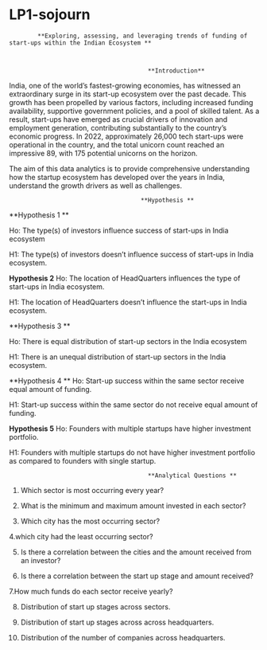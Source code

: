 # LP1-sojourn
            **Exploring, assessing, and leveraging trends of funding of start-ups within the Indian Ecosystem **

 

                                           **Introduction** 

India, one of the world’s fastest-growing economies, has witnessed an extraordinary surge in its start-up ecosystem over the past decade. This growth has been propelled by various factors, including increased funding availability, supportive government policies, and a pool of skilled talent. As a result, start-ups have emerged as crucial drivers of innovation and employment generation, contributing substantially to the country’s economic progress. In 2022, approximately 26,000 tech start-ups were operational in the country, and the total unicorn count reached an impressive 89, with 175 potential unicorns on the horizon. 

The aim of this data analytics is to provide comprehensive understanding how the startup ecosystem has developed over the years in India, understand the growth drivers as well as challenges. 


                                         **Hypothesis **

 

**Hypothesis 1 **

Ho: The type(s) of investors influence success of start-ups in India ecosystem 

H1: The type(s) of investors doesn’t influence success of start-ups in India ecosystem. 

 

**Hypothesis 2** 
Ho: The location of HeadQuarters influences the type of start-ups in India ecosystem. 

H1: The location of HeadQuarters doesn’t influence the start-ups in India ecosystem. 

 


**Hypothesis 3 **

Ho: There is equal distribution of start-up sectors in the India ecosystem 

H1:  There is an unequal distribution of start-up sectors in the India ecosystem. 

 
**Hypothesis 4 **
Ho: Start-up success within the same sector receive equal amount of funding. 

H1: Start-up success within the same sector do not receive equal amount of funding. 

 
**Hypothesis 5** 
Ho: Founders with multiple startups have higher investment portfolio. 

H1: Founders with multiple startups do not have higher investment portfolio as compared to founders with single startup. 

 

                                           **Analytical Questions **

1. Which sector is most occurring every year? 
 
2. What is the minimum and maximum amount invested in each sector? 
 
3. Which city has the most occurring sector? 
 
4.which city had the least occurring sector? 
 
5. Is there a correlation between the cities and the amount received from an investor? 
 
6. Is there a correlation between the start up stage and amount received? 
 
7.How much funds do each sector receive yearly? 
 
8. Distribution of start up stages across sectors. 
 
9. Distribution of start up stages across across headquarters. 
 
10. Distribution of the number of companies across headquarters. 